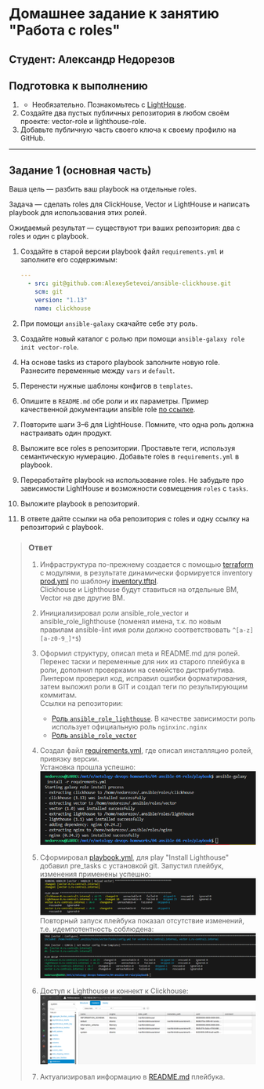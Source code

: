 
# Домашнее задание к занятию "Работа с roles"

## Студент: Александр Недорезов

## Подготовка к выполнению

1. * Необязательно. Познакомьтесь с [LightHouse](https://youtu.be/ymlrNlaHzIY?t=929).
2. Создайте два пустых публичных репозитория в любом своём проекте: vector-role и lighthouse-role.
3. Добавьте публичную часть своего ключа к своему профилю на GitHub.

------

## Задание 1 (основная часть)

Ваша цель — разбить ваш playbook на отдельные roles.

Задача — сделать roles для ClickHouse, Vector и LightHouse и написать playbook для использования этих ролей.

Ожидаемый результат — существуют три ваших репозитория: два с roles и один с playbook.

1. Создайте в старой версии playbook файл `requirements.yml` и заполните его содержимым:

   ```yaml
   ---
     - src: git@github.com:AlexeySetevoi/ansible-clickhouse.git
       scm: git
       version: "1.13"
       name: clickhouse 
   ```

2. При помощи `ansible-galaxy` скачайте себе эту роль.
3. Создайте новый каталог с ролью при помощи `ansible-galaxy role init vector-role`.
4. На основе tasks из старого playbook заполните новую role. Разнесите переменные между `vars` и `default`.
5. Перенести нужные шаблоны конфигов в `templates`.
6. Опишите в `README.md` обе роли и их параметры. Пример качественной документации ansible role [по ссылке](https://github.com/cloudalchemy/ansible-prometheus).
7. Повторите шаги 3–6 для LightHouse. Помните, что одна роль должна настраивать один продукт.
8. Выложите все roles в репозитории. Проставьте теги, используя семантическую нумерацию. Добавьте roles в `requirements.yml` в playbook.
9. Переработайте playbook на использование roles. Не забудьте про зависимости LightHouse и возможности совмещения `roles` с `tasks`.
10. Выложите playbook в репозиторий.
11. В ответе дайте ссылки на оба репозитория с roles и одну ссылку на репозиторий с playbook.

> ### Ответ
>
> 1. Инфраструктура по-прежнему создается с помощью [terraform](./terraform) с модулями, в результате динамически формируется inventory [prod.yml](playbook/inventory/prod.example.yml) по шаблону [inventory.tftpl](terraform/inventory.tftpl).  
> Clickhouse и Lighthouse будут ставиться на отдельные ВМ, Vector на две другие ВМ.
>
> 2. Инициализировал роли ansible_role_vector и ansible_role_lighthouse (поменял имена, т.к. по новым правилам ansible-lint имя роли должно соответствовать `^[a-z][a-z0-9_]*$`)
>
> 3. Оформил структуру, описал meta и README.md для ролей. Перенес таски и переменные для них из старого плейбука в роли, дополнил проверками на семейство дистрибутива. Линтером проверил код, исправил ошибки форматирования, затем выложил роли в GIT и создал теги по результирующим коммитам.  
> Ссылки на репозитории:
>
>    * [Роль `ansible_role_lighthouse`](https://github.com/smutosey/ansible_role_lighthouse). В качестве зависимости роль использует официальную роль `nginxinc.nginx`
>    * [Роль `ansible_role_vector`](https://github.com/smutosey/ansible_role_vector)
>
> 4. Создал файл [requirements.yml](playbook/requirements.yml), где описал инсталляцию ролей, привязку версии.  
> Установка прошла успешно:  
> ![roles install](img/01.png)
>
> 5. Сформировал [playbook.yml](playbook/playbook.yml), для play "Install Lighthouse" добавил pre_tasks с установкой git. Запустил плейбук, изменения применены успешно:  
> ![play recap](img/02.png)
> Повторный запуск плейбука показал отсутствие изменений, т.е. идемпотентность соблюдена:  
> ![no changes](img/04.png)
>
> 6. Доступ к Lighthouse и коннект к Clickhouse:  
> ![web](img/03.png)
>
> 7. Актуализировал информацию в [README.md](playbook/README.md) плейбука.
